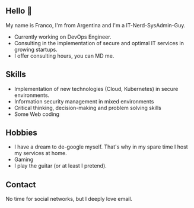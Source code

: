 ## Hello 👋

My name is Franco, I'm from Argentina and I'm a IT-Nerd-SysAdmin-Guy.

* Currently working on DevOps Engineer.
* Consulting in the implementation of secure and optimal IT services in growing startups.
* I offer consulting hours, you can MD me.

## Skills

* Implementation of new technologies (Cloud, Kubernetes) in secure environments.
* Information security management in mixed environments
* Critical thinking, decision-making and problem solving skills
* Some Web coding

## Hobbies

* I have a dream to de-google myself. That's why in my spare time I host my services at home.
* Gaming
* I play the guitar (or at least I pretend).

## Contact

No time for social networks, but I deeply love email.
